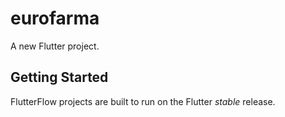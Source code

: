 # eurofarma

A new Flutter project.

## Getting Started

FlutterFlow projects are built to run on the Flutter _stable_ release.
